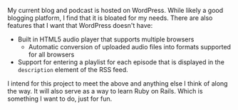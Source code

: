 My current blog and podcast is hosted on WordPress.  While likely a good blogging platform, I find
that it is bloated for my needs.  There are also features that I want that WordPress doesn't have:
* Built in HTML5 audio player that supports multiple browsers
	* Automatic conversion of uploaded audio files into formats supported for all browsers
* Support for entering a playlist for each episode that is displayed in the <code>description</code>
element of the RSS feed.

I intend for this project to meet the above and anything else I think of along the way.  It will also 
serve as a way to learn Ruby on Rails.  Which is something I want to do, just for fun.
